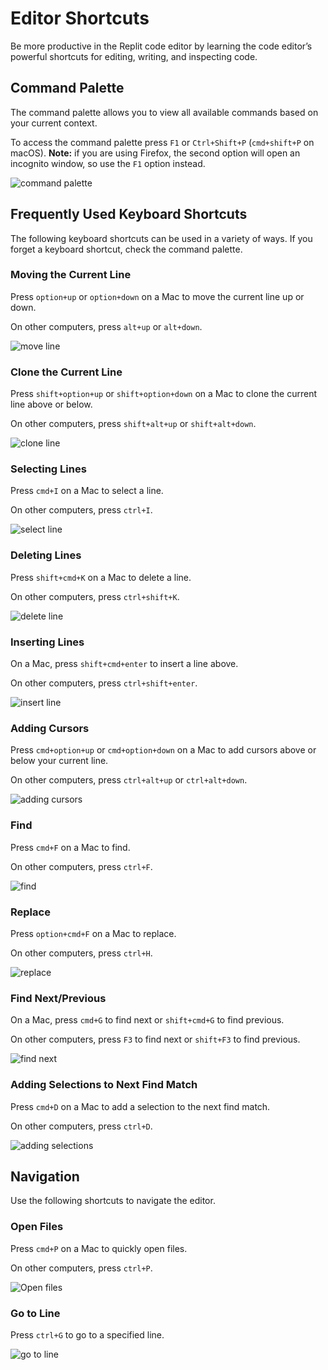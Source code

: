 
# Editor Shortcuts

Be more productive in the Replit code editor by learning the code editor’s powerful shortcuts for editing, writing, and inspecting code.

## Command Palette

The command palette allows you to view all available commands based on your current context. 

To access the command palette press `F1` or `Ctrl+Shift+P` (`cmd+shift+P` on macOS). **Note:** if you are using Firefox, the second option will open an incognito window, so use the `F1` option instead.

![command palette](/images/repls/editor/command_palette.gif)

## Frequently Used Keyboard Shortcuts

The following keyboard shortcuts can be used in a variety of ways. If you forget a keyboard shortcut, check the command palette.


### Moving the Current Line

Press `option+up` or `option+down` on a Mac to move the current line up or down. 

On other computers, press `alt+up` or `alt+down`.

![move line](/images/repls/editor/move_line.gif)

### Clone the Current Line

Press `shift+option+up` or `shift+option+down` on a Mac to clone the current line above or below.

On other computers, press `shift+alt+up` or `shift+alt+down`.

![clone line](/images/repls/editor/clone_line.gif)

### Selecting Lines

Press `cmd+I` on a Mac to select a line. 

On other computers, press `ctrl+I`.

![select line](/images/repls/editor/select_line.gif)

### Deleting Lines

Press `shift+cmd+K` on a Mac to delete a line.

On other computers, press `ctrl+shift+K`.

![delete line](/images/repls/editor/delete_line.gif)

### Inserting Lines

On a Mac, press `shift+cmd+enter` to insert a line above.

On other computers, press `ctrl+shift+enter`.

![insert line](/images/repls/editor/insert_line.gif)

### Adding Cursors

Press `cmd+option+up` or `cmd+option+down` on a Mac to add cursors above or below your current line. 

On other computers, press `ctrl+alt+up` or `ctrl+alt+down`.

![adding cursors](/images/repls/editor/adding_cursors.gif)

### Find

Press `cmd+F` on a Mac to find.

On other computers, press `ctrl+F`.

![find](/images/repls/editor/find.gif)

### Replace

Press `option+cmd+F` on a Mac to replace.

On other computers, press `ctrl+H`.

![replace](/images/repls/editor/replace.gif)

### Find Next/Previous

On a Mac, press `cmd+G` to find next or `shift+cmd+G` to find previous.

On other computers, press `F3` to find next or `shift+F3` to find previous.

![find next](/images/repls/editor/find_next.gif)

### Adding Selections to Next Find Match

Press `cmd+D` on a Mac to add a selection to the next find match.

On other computers, press `ctrl+D`.

![adding selections](/images/repls/editor/adding_selections.gif)

## Navigation

Use the following shortcuts to navigate the editor.

### Open Files

Press `cmd+P` on a Mac to quickly open files.

On other computers, press `ctrl+P`.

![Open files](/images/repls/editor/open_files.gif)

### Go to Line

Press `ctrl+G` to go to a specified line.

![go to line](/images/repls/editor/go_to_line.gif)

